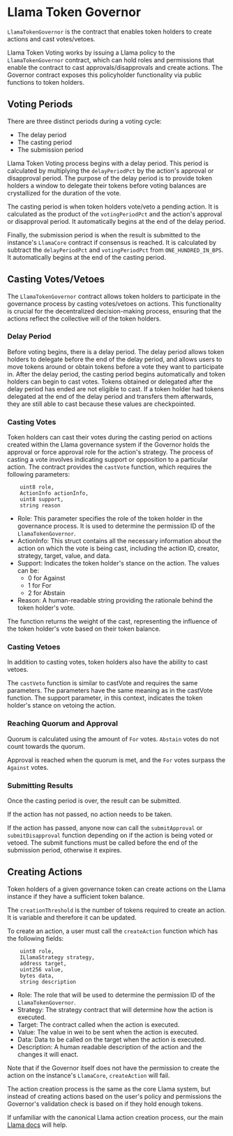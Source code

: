 # Llama Token Governor

`LlamaTokenGovernor` is the contract that enables token holders to create actions and cast votes/vetoes.

Llama Token Voting works by issuing a Llama policy to the `LlamaTokenGovernor` contract, which can hold roles and permissions that enable the contract to cast approvals/disapprovals and create actions. The Governor contract exposes this policyholder functionality via public functions to token holders.

## Voting Periods

There are three distinct periods during a voting cycle:

- The delay period
- The casting period
- The submission period

Llama Token Voting process begins with a delay period. This period is calculated by multiplying the `delayPeriodPct` by the action's approval or disapproval period. The purpose of the delay period is to provide token holders a window to delegate their tokens before voting balances are crystallized for the duration of the vote.

The casting period is when token holders vote/veto a pending action. It is calculated as the product of the `votingPeriodPct` and the action's approval or disapproval period. It automatically begins at the end of the delay period.

Finally, the submission period is when the result is submitted to the instance's `LlamaCore` contract if consensus is reached. It is calculated by subtract the `delayPeriodPct` and `votingPeriodPct` from `ONE_HUNDRED_IN_BPS`. It automatically begins at the end of the casting period.

## Casting Votes/Vetoes

The `LlamaTokenGovernor` contract allows token holders to participate in the governance process by casting votes/vetoes on actions. This functionality is crucial for the decentralized decision-making process, ensuring that the actions reflect the collective will of the token holders.

### Delay Period

Before voting begins, there is a delay period. The delay period allows token holders to delegate before the end of the delay period, and allows users to move tokens around or obtain tokens before a vote they want to participate in. After the delay period, the casting period begins automatically and token holders can begin to cast votes. Tokens obtained or delegated after the delay period has ended are not eligible to cast. If a token holder had tokens delegated at the end of the delay period and transfers them afterwards, they are still able to cast because these values are checkpointed.

### Casting Votes

Token holders can cast their votes during the casting period on actions created within the Llama governance system if the Governor holds the approval or force approval role for the action's strategy. The process of casting a vote involves indicating support or opposition to a particular action. The contract provides the `castVote` function, which requires the following parameters:

```solidity
    uint8 role,
    ActionInfo actionInfo,
    uint8 support,
    string reason
```

- Role: This parameter specifies the role of the token holder in the governance process. It is used to determine the permission ID of the `LlamaTokenGovernor`.
- ActionInfo: This struct contains all the necessary information about the action on which the vote is being cast, including the action ID, creator, strategy, target, value, and data.
- Support: Indicates the token holder's stance on the action. The values can be:
  - 0 for Against
  - 1 for For
  - 2 for Abstain
- Reason: A human-readable string providing the rationale behind the token holder's vote.

The function returns the weight of the cast, representing the influence of the token holder's vote based on their token balance.

### Casting Vetoes

In addition to casting votes, token holders also have the ability to cast vetoes.

The `castVeto` function is similar to castVote and requires the same parameters. The parameters have the same meaning as in the castVote function. The support parameter, in this context, indicates the token holder's stance on vetoing the action.

### Reaching Quorum and Approval

Quorum is calculated using the amount of `For` votes. `Abstain` votes do not count towards the quorum.

Approval is reached when the quorum is met, and the `For` votes surpass the `Against` votes.

### Submitting Results

Once the casting period is over, the result can be submitted.

If the action has not passed, no action needs to be taken.

If the action has passed, anyone now can call the `submitApproval` or `submitDisapproval` function depending on if the action is being voted or vetoed. The submit functions must be called before the end of the submission period, otherwise it expires.

## Creating Actions

Token holders of a given governance token can create actions on the Llama instance if they have a sufficient token balance.

The `creationThreshold` is the number of tokens required to create an action. It is variable and therefore it can be updated.

To create an action, a user must call the `createAction` function which has the following fields:

```solidity
    uint8 role,
    ILlamaStrategy strategy,
    address target,
    uint256 value,
    bytes data,
    string description
```

- Role: The role that will be used to determine the permission ID of the `LlamaTokenGovernor`.
- Strategy: The strategy contract that will determine how the action is executed.
- Target: The contract called when the action is executed.
- Value: The value in wei to be sent when the action is executed.
- Data: Data to be called on the target when the action is executed.
- Description: A human readable description of the action and the changes it will enact.

Note that if the Governor itself does not have the permission to create the action on the instance's `LlamaCore`, `createAction` will fail.
  
The action creation process is the same as the core Llama system, but instead of creating actions based on the user's policy and permissions the Governor's validation check is based on if they hold enough tokens.

If unfamiliar with the canonical Llama action creation process, our the main [Llama docs](https://github.com/llamaxyz/llama/tree/main/docs) will help.
